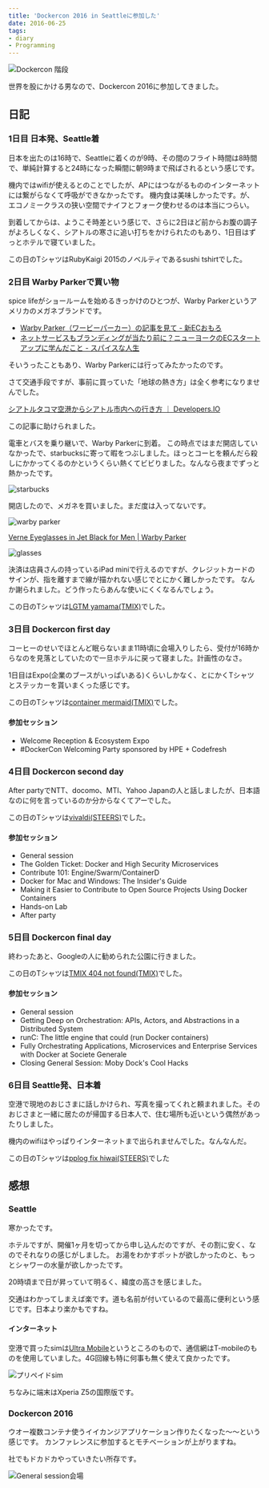 ```yaml
---
title: 'Dockercon 2016 in Seattleに参加した'
date: 2016-06-25
tags:
- diary
- Programming
---
```


![Dockercon 階段](2016/seattle-dockercon-stairs.jpg)

世界を股にかける男なので、Dockercon 2016に参加してきました。

## 日記
### 1日目 日本発、Seattle着
日本を出たのは16時で、Seattleに着くのが9時、その間のフライト時間は8時間で、単純計算すると24時になった瞬間に朝9時まで飛ばされるという感じです。

機内ではwifiが使えるとのことでしたが、APにはつながるもののインターネットには繋がらなくて呼吸ができなかったです。
機内食は美味しかったです。が、エコノミークラスの狭い空間でナイフとフォーク使わせるのは本当につらい。

到着してからは、ようこそ時差という感じで、さらに2日ほど前からお腹の調子がよろしくなく、シアトルの寒さに追い打ちをかけられたのもあり、1日目はずっとホテルで寝ていました。

この日のTシャツはRubyKaigi 2015のノベルティであるsushi tshirtでした。

### 2日目 Warby Parkerで買い物
spice lifeがショールームを始めるきっかけのひとつが、Warby Parkerというアメリカのメガネブランドです。

- [Warby Parker（ワービーパーカー）の記事を見て - 新ECおもろ](http://tmix.hatenablog.jp/entry/2015/02/like-WarbyParker)
- [ネットサービスもブランディングが当たり前に？ニューヨークのECスタートアップに学んだこと - スパイスな人生](http://blog.spicelife.jp/entry/2015/11/17/123442)

そいうったこともあり、Warby Parkerには行ってみたかったのです。

さて交通手段ですが、事前に買っていた「地球の熱き方」は全く参考になりませんでした。

[シアトルタコマ空港からシアトル市内への行き方 ｜ Developers.IO](http://cmdevio-dev.classmethod.jp/etc/seatac-to-downtown-by-link-light-rail/)

この記事に助けられました。

電車とバスを乗り継いで、Warby Parkerに到着。
この時点ではまだ開店していなかったで、starbucksに寄って暇をつぶしました。ほっとコーヒを頼んだら殺しにかかってくるのかというくらい熱くてビビりました。なんなら夜までずっと熱かったです。

![starbucks](2016/seattle-starbucks.jpg)

開店したので、メガネを買いました。まだ度は入ってないです。

![warby parker](2016/seattle-warbyparker.jpg)

[Verne Eyeglasses in Jet Black for Men | Warby Parker](https://www.warbyparker.com/eyeglasses/men/verne/jet-black)

![glasses](2016/seattle-glasses.jpg)

決済は店員さんの持っているiPad miniで行えるのですが、クレジットカードのサインが、指を離すまで線が描かれない感じでとにかく難しかったです。
なんか謝られました。どう作ったらあんな使いにくくなるんでしょう。

この日のTシャツは[LGTM yamama(TMIX)](https://tmix.jp/designs/2815954)でした。


### 3日目 Dockercon first day
コーヒーのせいでほとんど眠らないまま11時頃に会場入りしたら、受付が16時からなのを見落としていたので一旦ホテルに戻って寝ました。計画性のなさ。

1日目はExpo(企業のブースがいっぱいある)くらいしかなく、とにかくTシャツとステッカーを貰いまくった感じです。

この日のTシャツは[container mermaid(TMIX)](https://tmix.jp/designs/2767632)でした。

#### 参加セッション
- Welcome Reception & Ecosystem Expo
- #DockerCon Welcoming Party sponsored by HPE + Codefresh

### 4日目 Dockercon second day
After partyでNTT、docomo、MTI、Yahoo Japanの人と話しましたが、日本語なのに何を言っているのか分からなくてアーでした。

この日のTシャツは[vivaldi(STEERS)](https://steers.jp/c/dddccc287d1ad867)でした。

#### 参加セッション
- General session
- The Golden Ticket: Docker and High Security Microservices
- Contribute 101: Engine/Swarm/ContainerD 
- Docker for Mac and Windows: The Insider's Guide
- Making it Easier to Contribute to Open Source Projects Using Docker Containers
- Hands-on Lab
- After party

### 5日目 Dockercon final day
終わったあと、Googleの人に勧められた公園に行きました。

この日のTシャツは[TMIX 404 not found(TMIX)](https://tmix.jp/designs/2402091)でした。

#### 参加セッション
- General session
- Getting Deep on Orchestration: APIs, Actors, and Abstractions in a Distributed System
- runC: The little engine that could (run Docker containers)
- Fully Orchestrating Applications, Microservices and Enterprise Services with Docker at Societe Generale
- Closing General Session: Moby Dock's Cool Hacks

### 6日目 Seattle発、日本着
空港で現地のおじさまに話しかけられ、写真を撮ってくれと頼まれました。そのおじさまと一緒に居たのが帰国する日本人で、住む場所も近いという偶然があったりしました。

機内のwifiはやっぱりインターネットまで出られませんでした。なんなんだ。

この日のTシャツは[pplog fix hiwai(STEERS)](https://steers.jp/c/7c1bb571e9661852)でした

## 感想
### Seattle
寒かったです。

ホテルですが、開催1ヶ月を切ってから申し込んだのですが、その割に安く、なのでそれなりの感じがしました。
お湯をわかすポットが欲しかったのと、もっとシャワーの水量が欲しかったです。

20時頃まで日が昇っていて明るく、緯度の高さを感じました。

交通はわかってしまえば楽です。道も名前が付いているので最高に便利という感じです。日本より楽かもですね。

#### インターネット
空港で買ったsimは[Ultra Mobile](https://www.ultramobile.com/)というところのもので、通信網はT-mobileのものを使用していました。4G回線も特に何事も無く使えて良かったです。

![プリペイドsim](2016/seattle-prepaid-simcard.jpg)

ちなみに端末はXperia Z5の国際版です。

### Dockercon 2016
ウオー複数コンテナ使うイイカンジアプリケーション作りたくなった〜〜という感じです。
カンファレンスに参加するとモチベーションが上がりますね。

社でもドカドカやっていきたい所存です。

![General session会場](2016/seattle-dockercon-general-session.jpg)
